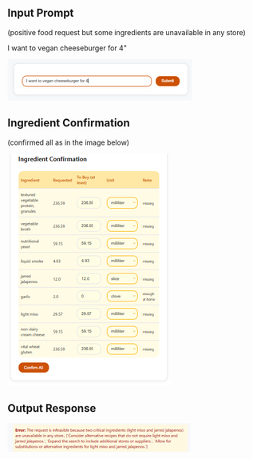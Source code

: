 ## Input Prompt 
(positive food request but some ingredients are unavailable in any store)

I want to vegan cheeseburger for 4"

![prompt2](media/prompt2.png)

## Ingredient Confirmation

(confirmed all as in the image below)

![conf2](media/conf2.png)

## Output Response
![output2](media/output2.png)